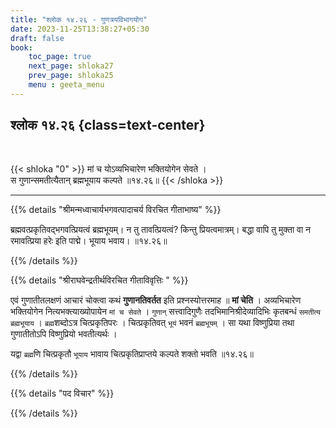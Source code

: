 ```yaml
---
title: "श्लोक १४.२६ - गुणत्रयविभागयोग"
date: 2023-11-25T13:38:27+05:30
draft: false
book:
    toc_page: true
    next_page: shloka27
    prev_page: shloka25
    menu : geeta_menu
---
```




## श्लोक १४.२६ {class=text-center}

<br/>

{{< shloka  "0"  >}}
मां च योऽव्यभिचारेण भक्तियोगेन सेवते ।   
स गुणान्समतीत्यैतान् ब्रह्मभूयाय कल्पते ॥१४.२६॥
{{< /shloka >}}

---


{{% details "श्रीमन्मध्वाचार्यभगवत्पादाचर्य विरचित  गीताभाष्य" %}}

ब्रह्मवत्प्रकृतिवद्भगवत्प्रियत्वं ब्रह्मभूयम्। 
न तु तावत्प्रियत्वं? किन्तु प्रियत्वमात्रम्। 
बद्धा वापि तु मुक्ता वा न रमावत्प्रिया हरेः इति पाद्मे। 
भूयाय भवाय। ॥१४.२६॥

{{% /details %}}



{{% details "श्रीराघवेन्द्रतीर्थविरचित गीताविवृत्तिः " %}}

एवं गुणातीतलक्षणं आचारं चोक्त्वा कथं  **गुणानतिवर्तत** 
इति प्रश्नस्योत्तरमाह ॥ **मां चेति** । 
अव्यभिचारेण भक्तियोगेन नित्यभक्त्याख्योपायेन 
`मां च सेवते` । `गुणान्` सत्त्वादिगुणैः 
तदभिमानिश्रीदेव्यादिभिः 
कृतबन्धं `समतीत्य ब्रह्मभूयाय` । `ब्रह्म`शब्दोऽत्र 
चित्प्रकृतिपरः । चित्प्रकृतिवत् `भूयं` भवनं 
`ब्रह्मभूयम्‌` । सा यथा विष्णुप्रिया तथा गुणातीतोऽपि 
विष्णुप्रियो भवतीत्यर्थः ।   

यद्वा `ब्रह्म`णि चित्प्रकृतौ `भूयाय` भावाय 
चित्प्रकृतिप्राप्तये कल्पते शक्तो भवति ॥१४.२६॥

{{% /details %}}



{{% details "पद विचार" %}}


{{% /details %}}
